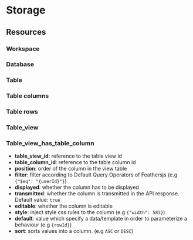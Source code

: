 # Storage

## Resources

### Workspace

### Database

### Table

### Table columns

### Table rows

### Table_view

### Table_view_has_table_column

 - __table_view_id__: reference to the table view id
 - __table_column_id__: reference to the table column id
 - __position__: order of the column in the view table
 - __filter__: filter according to Default Query Operators of Feathersjs (e.g `{"$eq": "{userId}"}`)
 - __displayed__: whether the column has to be displayed
 - __transmitted__: whether the column is transmitted in the API response. Default value: `true`
 - __editable__: whether the column is editable
 - __style__: inject style css rules to the column (e.g `{"width": 583}`)
 - __default__: value which specify a data/template in order to parameterize a behaviour (e.g `{rowId}`)
 - __sort__: sorts values into a column. (e.g `ASC` or `DESC`)
